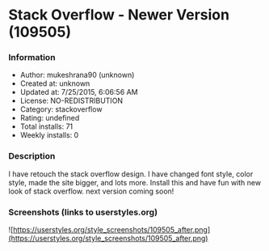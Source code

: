 # Stack Overflow - Newer Version (109505)

### Information
- Author: mukeshrana90 (unknown)
- Created at: unknown
- Updated at: 7/25/2015, 6:06:56 AM
- License: NO-REDISTRIBUTION
- Category: stackoverflow
- Rating: undefined
- Total installs: 71
- Weekly installs: 0


### Description
I have retouch the stack overflow design. I have changed font style, color style, made the site bigger, and lots more. Install this and have fun with new look of stack overflow. next version coming soon!


### Screenshots (links to userstyles.org)
![https://userstyles.org/style_screenshots/109505_after.png](https://userstyles.org/style_screenshots/109505_after.png)


